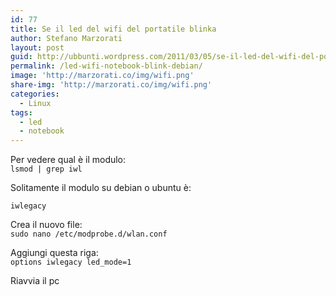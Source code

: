 ```yaml
---
id: 77
title: Se il led del wifi del portatile blinka
author: Stefano Marzorati
layout: post
guid: http://ubbunti.wordpress.com/2011/03/05/se-il-led-del-wifi-del-portatile-blinka
permalink: /led-wifi-notebook-blink-debian/
image: 'http://marzorati.co/img/wifi.png'
share-img: 'http://marzorati.co/img/wifi.png'
categories:
  - Linux
tags:
  - led
  - notebook
---
```

Per vedere qual è il modulo:  
`lsmod | grep iwl`

Solitamente il modulo su debian o ubuntu è:

`iwlegacy`

Crea il nuovo file:  
`sudo nano /etc/modprobe.d/wlan.conf`

Aggiungi questa riga:  
`options iwlegacy led_mode=1`

Riavvia il pc